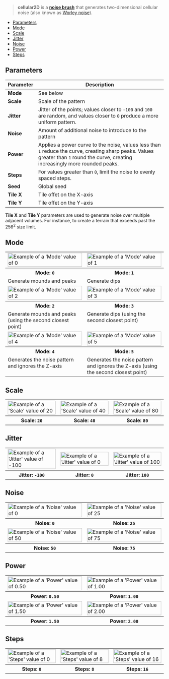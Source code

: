 > **cellular2D** is a **[noise brush](Noise-Brushes)** that generates two-dimensional cellular noise (also known as [Worley noise](https://en.wikipedia.org/wiki/Worley_noise)).

<!-- TOC -->
- [Parameters](#parameters)
- [Mode](#mode)
- [Scale](#scale)
- [Jitter](#jitter)
- [Noise](#noise)
- [Power](#power)
- [Steps](#steps)

## Parameters

Parameter | Description
--------- | -----------
**Mode**   | See below
**Scale**  | Scale of the pattern
**Jitter** | Jitter of the points; values closer to `-100` and `100` are random, and values closer to `0` produce a more uniform pattern.
**Noise**  | Amount of additional noise to introduce to the pattern
**Power**  | Applies a power curve to the noise, values less than `1` reduce the curve, creating sharp peaks. Values greater than `1` round the curve, creating increasingly more rounded peaks.
**Steps**  | For values greater than `0`, limit the noise to evenly spaced steps.
**Seed**   | Global seed
**Tile X** | Tile offet on the X-axis
**Tile Y** | Tile offet on the Y-axis

**Tile X** and **Tile Y** parameters are used to generate noise over multiple adjacent volumes. For instance, to create a terrain that exceeds past the 256<sup>2</sup> size limit.

## Mode

<!-- SAMPLE cellular2D_mode 2 -->
<table>
	<tr>
		<td width="50%"><img width="100%" src="https://s3.amazonaws.com/misc.lachlanmcdonald.com/magicavoxel-shaders/0.11.2/cellular2D_mode0_compressed.jpg" alt="Example of a 'Mode' value of 0"></td>
		<td width="50%"><img width="100%" src="https://s3.amazonaws.com/misc.lachlanmcdonald.com/magicavoxel-shaders/0.11.2/cellular2D_mode1_compressed.jpg" alt="Example of a 'Mode' value of 1"></td>
	</tr>
	<tr>
		<th>Mode: <code>0</code></th>
		<th>Mode: <code>1</code></th>
	</tr>
	<tr>
		<td valign="top">Generate mounds and peaks</td>
		<td valign="top">Generate dips</td>
	</tr>
	<tr>
		<td width="50%"><img width="100%" src="https://s3.amazonaws.com/misc.lachlanmcdonald.com/magicavoxel-shaders/0.11.2/cellular2D_mode2_compressed.jpg" alt="Example of a 'Mode' value of 2"></td>
		<td width="50%"><img width="100%" src="https://s3.amazonaws.com/misc.lachlanmcdonald.com/magicavoxel-shaders/0.11.2/cellular2D_mode3_compressed.jpg" alt="Example of a 'Mode' value of 3"></td>
	</tr>
	<tr>
		<th>Mode: <code>2</code></th>
		<th>Mode: <code>3</code></th>
	</tr>
	<tr>
		<td valign="top">Generate mounds and peaks (using the second closest point)</td>
		<td valign="top">Generate dips (using the second closest point)</td>
	</tr>
	<tr>
		<td width="50%"><img width="100%" src="https://s3.amazonaws.com/misc.lachlanmcdonald.com/magicavoxel-shaders/0.11.2/cellular2D_mode4_compressed.jpg" alt="Example of a 'Mode' value of 4"></td>
		<td width="50%"><img width="100%" src="https://s3.amazonaws.com/misc.lachlanmcdonald.com/magicavoxel-shaders/0.11.2/cellular2D_mode5_compressed.jpg" alt="Example of a 'Mode' value of 5"></td>
	</tr>
	<tr>
		<th>Mode: <code>4</code></th>
		<th>Mode: <code>5</code></th>
	</tr>
	<tr>
		<td valign="top">Generates the noise pattern and ignores the Z-axis</td>
		<td valign="top">Generates the noise pattern and ignores the Z-axis (using the second closest point)</td>
	</tr>
</table>
<!-- END -->

## Scale

<!-- SAMPLE cellular2D_scale 3 -->
<table>
	<tr>
		<td width="33.33%"><img width="100%" src="https://s3.amazonaws.com/misc.lachlanmcdonald.com/magicavoxel-shaders/0.11.2/cellular2D_scale20_compressed.jpg" alt="Example of a 'Scale' value of 20"></td>
		<td width="33.33%"><img width="100%" src="https://s3.amazonaws.com/misc.lachlanmcdonald.com/magicavoxel-shaders/0.11.2/cellular2D_scale40_compressed.jpg" alt="Example of a 'Scale' value of 40"></td>
		<td width="33.33%"><img width="100%" src="https://s3.amazonaws.com/misc.lachlanmcdonald.com/magicavoxel-shaders/0.11.2/cellular2D_scale80_compressed.jpg" alt="Example of a 'Scale' value of 80"></td>
	</tr>
	<tr>
		<th>Scale: <code>20</code></th>
		<th>Scale: <code>40</code></th>
		<th>Scale: <code>80</code></th>
	</tr>
</table>
<!-- END -->

## Jitter

<!-- SAMPLE cellular2D_jitter 3 -->
<table>
	<tr>
		<td width="33.33%"><img width="100%" src="https://s3.amazonaws.com/misc.lachlanmcdonald.com/magicavoxel-shaders/0.11.2/cellular2D_jitter-100_compressed.jpg" alt="Example of a 'Jitter' value of -100"></td>
		<td width="33.33%"><img width="100%" src="https://s3.amazonaws.com/misc.lachlanmcdonald.com/magicavoxel-shaders/0.11.2/cellular2D_jitter0_compressed.jpg" alt="Example of a 'Jitter' value of 0"></td>
		<td width="33.33%"><img width="100%" src="https://s3.amazonaws.com/misc.lachlanmcdonald.com/magicavoxel-shaders/0.11.2/cellular2D_jitter100_compressed.jpg" alt="Example of a 'Jitter' value of 100"></td>
	</tr>
	<tr>
		<th>Jitter: <code>-100</code></th>
		<th>Jitter: <code>0</code></th>
		<th>Jitter: <code>100</code></th>
	</tr>
</table>
<!-- END -->

## Noise

<!-- SAMPLE cellular2D_noise 2 -->
<table>
	<tr>
		<td width="50%"><img width="100%" src="https://s3.amazonaws.com/misc.lachlanmcdonald.com/magicavoxel-shaders/0.11.2/cellular2D_noise0_compressed.jpg" alt="Example of a 'Noise' value of 0"></td>
		<td width="50%"><img width="100%" src="https://s3.amazonaws.com/misc.lachlanmcdonald.com/magicavoxel-shaders/0.11.2/cellular2D_noise25_compressed.jpg" alt="Example of a 'Noise' value of 25"></td>
	</tr>
	<tr>
		<th>Noise: <code>0</code></th>
		<th>Noise: <code>25</code></th>
	</tr>
	<tr>
		<td width="50%"><img width="100%" src="https://s3.amazonaws.com/misc.lachlanmcdonald.com/magicavoxel-shaders/0.11.2/cellular2D_noise50_compressed.jpg" alt="Example of a 'Noise' value of 50"></td>
		<td width="50%"><img width="100%" src="https://s3.amazonaws.com/misc.lachlanmcdonald.com/magicavoxel-shaders/0.11.2/cellular2D_noise75_compressed.jpg" alt="Example of a 'Noise' value of 75"></td>
	</tr>
	<tr>
		<th>Noise: <code>50</code></th>
		<th>Noise: <code>75</code></th>
	</tr>
</table>
<!-- END -->

## Power

<!-- SAMPLE cellular2D_power 2 -->
<table>
	<tr>
		<td width="50%"><img width="100%" src="https://s3.amazonaws.com/misc.lachlanmcdonald.com/magicavoxel-shaders/0.11.2/cellular2D_power050_compressed.jpg" alt="Example of a 'Power' value of 0.50"></td>
		<td width="50%"><img width="100%" src="https://s3.amazonaws.com/misc.lachlanmcdonald.com/magicavoxel-shaders/0.11.2/cellular2D_power100_compressed.jpg" alt="Example of a 'Power' value of 1.00"></td>
	</tr>
	<tr>
		<th>Power: <code>0.50</code></th>
		<th>Power: <code>1.00</code></th>
	</tr>
	<tr>
		<td width="50%"><img width="100%" src="https://s3.amazonaws.com/misc.lachlanmcdonald.com/magicavoxel-shaders/0.11.2/cellular2D_power150_compressed.jpg" alt="Example of a 'Power' value of 1.50"></td>
		<td width="50%"><img width="100%" src="https://s3.amazonaws.com/misc.lachlanmcdonald.com/magicavoxel-shaders/0.11.2/cellular2D_power200_compressed.jpg" alt="Example of a 'Power' value of 2.00"></td>
	</tr>
	<tr>
		<th>Power: <code>1.50</code></th>
		<th>Power: <code>2.00</code></th>
	</tr>
</table>
<!-- END -->

## Steps

<!-- SAMPLE cellular2D_steps 3 -->
<table>
	<tr>
		<td width="33.33%"><img width="100%" src="https://s3.amazonaws.com/misc.lachlanmcdonald.com/magicavoxel-shaders/0.11.2/cellular2D_steps0_compressed.jpg" alt="Example of a 'Steps' value of 0"></td>
		<td width="33.33%"><img width="100%" src="https://s3.amazonaws.com/misc.lachlanmcdonald.com/magicavoxel-shaders/0.11.2/cellular2D_steps8_compressed.jpg" alt="Example of a 'Steps' value of 8"></td>
		<td width="33.33%"><img width="100%" src="https://s3.amazonaws.com/misc.lachlanmcdonald.com/magicavoxel-shaders/0.11.2/cellular2D_steps16_compressed.jpg" alt="Example of a 'Steps' value of 16"></td>
	</tr>
	<tr>
		<th>Steps: <code>0</code></th>
		<th>Steps: <code>8</code></th>
		<th>Steps: <code>16</code></th>
	</tr>
</table>
<!-- END -->
